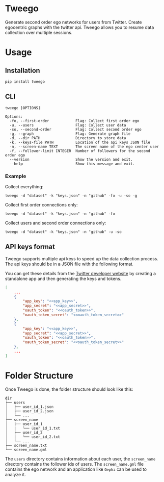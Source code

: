 # Tweego

Generate second order ego networks for users from Twitter. Create egocentric graphs with the twitter api. Tweego allows you to resume data collection over multiple sessions.

# Usage

## Installation

```
pip install tweego
```

## CLI

```
tweego [OPTIONS]

Options:
  -fo, --first-order            Flag: Collect first order ego
  -u, --users                   Flag: Collect user data
  -so, --second-order           Flag: Collect second order ego
  -g, --graph                   Flag: Generate graph file
  -d, --dir PATH                Directory to store data
  -k, --keys-file PATH          Location of the api keys JSON file
  -n, --screen-name TEXT        The screen name of the ego center user
  -f, --follower-limit INTEGER  Number of followers for the second order ego
  --version                     Show the version and exit.
  --help                        Show this message and exit.
```

### Example

Collect everything:

```
tweego -d "dataset" -k "keys.json" -n "github" -fo -u -so -g
```

Collect first order connections only:

```
tweego -d "dataset" -k "keys.json" -n "github" -fo
```

Collect users and second order connections only:

```
tweego -d "dataset" -k "keys.json" -n "github" -u -so
```

## API keys format

Tweego supports multiple api keys to speed up the data collection process. The api keys should be in a JSON file with the following format.

You can get these details from the [Twitter developer website](https://developer.twitter.com/en/portal/projects-and-apps) by creating a standalone app and then generating the keys and tokens.

```json
[
    ...
    {
        "app_key": "<<app_key>>",
        "app_secret": "<<app_secret>>",
        "oauth_token": "<<oauth_token>>",
        "oauth_token_secret": "<<oauth_token_secret>>"
    },
    {
        "app_key": "<<app_key>>",
        "app_secret": "<<app_secret>>",
        "oauth_token": "<<oauth_token>>",
        "oauth_token_secret": "<<oauth_token_secret>>"
    },
    ...
]
```

# Folder Structure

Once Tweego is done, the folder structure should look like this:

```
dir
├── users
│   ├── user_id_1.json
│   ├── user_id_2.json
│   └── ...
├── screen_name
│   ├── user_id_1
│   |   └── user_id_1.txt
│   ├── user_id_2
│   |   └── user_id_2.txt
│   └── ...
├── screen_name.txt
└── screen_name.gml
```

The `users` directory contains information about each user, the `screen_name` directory contains the follower ids of users. The `screen_name.gml` file contains the ego network and an application like `Gephi` can be used to analyze it.